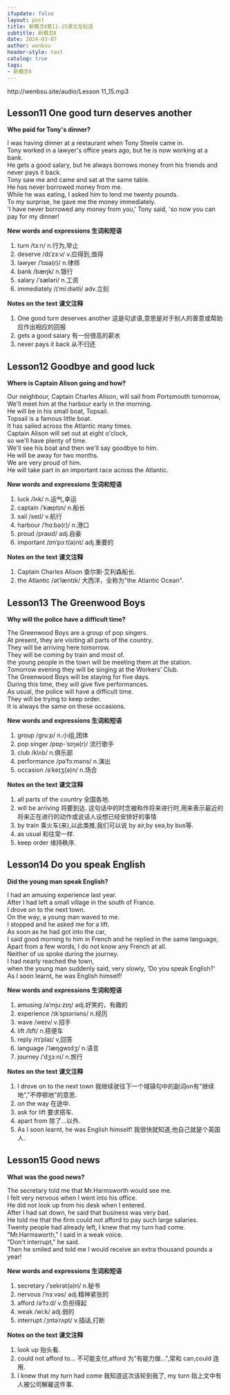 ```yaml
---
ifupdate: false
layout: post
title: 新概念Ⅱ第11-15课文及短语
subtitle: 新概念Ⅱ
date: 2024-03-07
author: wenbsu
header-style: text
catalog: true
tags:
- 新概念Ⅱ
---
```


<p>http://wenbsu.site/audio/Lesson 11_15.mp3</p>

## Lesson11 One good turn deserves another
**Who paid for Tony's dinner?**

I was having dinner at a restaurant when Tony Steele came in.   
Tony worked in a lawyer's office years ago, but he is now working at a bank.   
He gets a good salary, but he always borrows money from his friends and never pays it back.   
Tony saw me and came and sat at the same table.  
He has never borrowed money from me.  
While he was eating, I asked him to lend me twenty pounds.   
To my surprise, he gave me the money immediately.   
'I have never borrowed any money from you,’ Tony said, 'so now you can pay for my dinner!  

**New words and expressions 生词和短语**  

1. turn  /tɜːn/ n.行为,举止
2. deserve /dɪˈzɜːv/ v.应得到,值得
3. lawyer  /ˈlɔɪə(r)/ n.律师
4. bank /bæŋk/ n.银行
5. salary /ˈsæləri/ n.工资
6. immediately /ɪˈmiːdiətli/ adv.立刻

**Notes on the text 课文注释**

1. One good turn deserves another 这是句谚语,意思是对于别人的善意或帮助应作出相应的回报
2. gets a good salary 有一份很高的薪水
3. never pays it back 从不归还


## Lesson12 Goodbye and good luck
**Where is Captain Alison going and how?**

Our neighbour, Captain Charles Alison, will sail from Portsmouth tomorrow,   
We'll meet him at the harbour early in the morning.   
He will be in his small boat, Topsail.   
Topsail is a famous little boat.   
It has sailed across the Atlantic many times.   
Captain Alison will set out at eight o'clock,   
so we'll have plenty of time.   
We'll see his boat and then we'll say goodbye to him.   
He will be away for two months.  
We are very proud of him.   
He will take part in an important race across the Atlantic.  

**New words and expressions 生词和短语**  

1. luck /lʌk/ n.运气,幸运
2. captain /ˈkæptɪn/ n.船长
3. sail /seɪl/ v.航行
4. harbour  /ˈhɑːbə(r)/ n.港口
5. proud  /praʊd/ adj.自豪
6. important /ɪmˈpɔːt(ə)nt/ adj.重要的

**Notes on the text 课文注释**

1. Captain Charles Alison 查尔斯·艾利森船长.
2. the Atlantic /ətˈlæntɪk/ 大西洋，全称为"the Atlantic Ocean".


## Lesson13 The Greenwood Boys
**Why will the police have a difficult time?**

The Greenwood Boys are a group of pop singers.   
At present, they are visiting all parts of the country.   
They will be arriving here tomorrow.   
They will be coming by train and most of.  
the young people in the town will be meeting them at the station.   
Tomorrow evening they will be singing at the Workers’ Club.   
The Greenwood Boys will be staying for five days.   
During this time, they will give five performances.   
As usual, the police will have a difficult time.  
They will be trying to keep order.   
It is always the same on these occasions.  

**New words and expressions 生词和短语**  

1. group /ɡruːp/ n.小组,团体
2. pop singer  /pɒp-ˈsɪŋə(r)/ 流行歌手
3. club /klʌb/ n.俱乐部
4. performance /pəˈfɔːməns/ n.演出
5. occasion /əˈkeɪʒ(ə)n/ n.场合

**Notes on the text 课文注释**

1. all parts of the country 全国各地.
2. will be arriving 将要到达. 这句话中的时念被称作将来进行时,用来表示最近的将来正在进行的动作或说话人设想已经安排好的事情
3. by train 乘火车(来),以此类推,我们可以说 by air,by sea,by bus等.
4. as usual 和往常一样. 
5. keep order 维持秩序.


## Lesson14 Do you speak English
**Did the young man speak English?**

I had an amusing experience last year.   
After I had left a small village in the south of France.  
I drove on to the next town.   
On the way, a young man waved to me.   
I stopped and he asked me for a lift.  
As soon as he had got into the car,   
I said good morning to him in French and he replied in the same language,   
Apart from a few words, I do not know any French at all.   
Neither of us spoke during the journey.   
I had nearly reached the town,   
when the young man suddenly said, very slowly, 'Do you speak English?'  
As I soon learnt, he was English himself!  

**New words and expressions 生词和短语**  

1. amusing /əˈmjuːzɪŋ/ adj.好笑的，有趣的
2. experience /ɪkˈspɪəriəns/ n.经历
3. wave /weɪv/ v.招手
4. lift /lɪft/ n.搭便车
5. reply /rɪˈplaɪ/ v,回答
6. language /ˈlæŋɡwɪdʒ/ n.语言
7. journey /ˈdʒɜːni/ n.旅行

**Notes on the text 课文注释**

1. I drove on to the next town 我继续驶往下一个城镇句中的副词on有"继续地","不停顿地"的意思.
2. on the way 在途中.
3. ask for lift 要求搭车.
4. apart from 除了...以外.
5. As I soon learnt, he was English himself! 我很快就知道,他自己就是个英国人.


## Lesson15 Good news
**What was the good news?**

The secretary told me that Mr.Harmsworth would see me.   
I felt very nervous when I went into his office.   
He did not look up from his desk when I entered.   
After I had sat down, he said that business was very bad.   
He told me that the firm could not afford to pay such large salaries.   
Twenty people had already left, I knew that my turn had come.  
"Mr.Harmsworth," I said in a weak voice.  
"Don't interrupt," he said.  
Then he smiled and told me I would receive an extra thousand pounds a year!  

**New words and expressions 生词和短语**  

1. secretary /ˈsekrət(ə)ri/ n.秘书
2. nervous /ˈnɜːvəs/ adj.精神紧张的
3. afford /əˈfɔːd/ v.负担得起
4. weak /wi:k/ adj.弱的
5. interrupt /ˌɪntəˈrʌpt/ v.插话,打断

**Notes on the text 课文注释**

1. look up 抬头看.
2. could not afford to... 不可能支付,afford 为"有能力做...",常和 can,could 连用.
3. I knew that my turn had come 我知道这次该轮到我了, my turn 指上文中有人被公司解雇这件事.